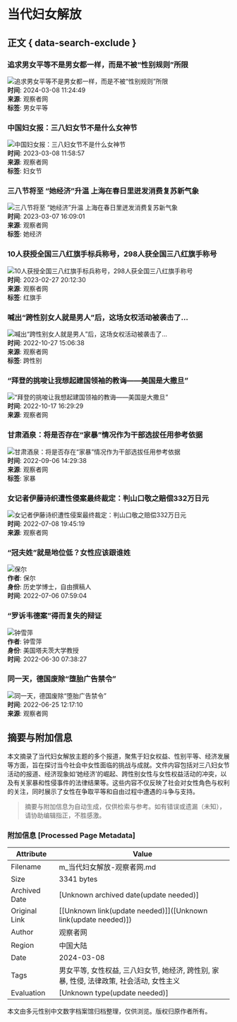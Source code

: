 # 当代妇女解放

## 正文 { data-search-exclude }


### 追求男女平等不是男女都一样，而是不被“性别规则”所限
![追求男女平等不是男女都一样，而是不被“性别规则”所限](https://i.guancha.cn/news/2024/03/08/20240308104140574.jpg!m.jpg)  
**时间**: 2024-03-08 11:24:49  
**来源**: 观察者网  
**标签**: 男女平等

### 中国妇女报：三八妇女节不是什么女神节
![中国妇女报：三八妇女节不是什么女神节](https://i.guancha.cn/news/2023/03/08/20230308134841197.jpg!m.jpg)  
**时间**: 2023-03-08 11:58:57  
**来源**: 观察者网  
**标签**: 妇女节

### 三八节将至 “她经济”升温 上海在春日里迸发消费复苏新气象
![三八节将至 “她经济”升温 上海在春日里迸发消费复苏新气象](https://i.guancha.cn/news/2023/03/07/20230307161036424.jpg!m.jpg)  
**时间**: 2023-03-07 16:09:01  
**来源**: 观察者网  
**标签**: 她经济

### 10人获授全国三八红旗手标兵称号，298人获全国三八红旗手称号
![10人获授全国三八红旗手标兵称号，298人获全国三八红旗手称号](https://i.guancha.cn/news/2023/02/27/20230227200519411.jpg!m.jpg)  
**时间**: 2023-02-27 20:12:30  
**来源**: 观察者网  
**标签**: 红旗手

### 喊出“跨性别女人就是男人”后，这场女权活动被袭击了…
![喊出“跨性别女人就是男人”后，这场女权活动被袭击了…](https://i.guancha.cn/news/2022/10/27/20221027143018247.jpg!cmspnm?watermark/2/text/MDA6MDA6MTM=/fill/I0ZGRkZGRg==/fontsize/30/dx/15/dy/15)  
**时间**: 2022-10-27 15:06:38  
**来源**: 观察者网  
**标签**: 跨性别

### “拜登的挑唆让我想起建国领袖的教诲——美国是大撒旦”
![“拜登的挑唆让我想起建国领袖的教诲——美国是大撒旦”](https://i.guancha.cn/news/2022/10/17/20221017101655447.jpg!m.jpg)  
**时间**: 2022-10-17 16:29:29  
**来源**: 观察者网

### 甘肃酒泉：将是否存在“家暴”情况作为干部选拔任用参考依据
![甘肃酒泉：将是否存在“家暴”情况作为干部选拔任用参考依据](https://i.guancha.cn/news/2022/09/06/20220906141908816.png!m.jpg)  
**时间**: 2022-09-06 14:29:38  
**来源**: 观察者网  
**标签**: 家暴

### 女记者伊藤诗织遭性侵案最终裁定：判山口敬之赔偿332万日元
![女记者伊藤诗织遭性侵案最终裁定：判山口敬之赔偿332万日元](https://i.guancha.cn/news/2022/07/08/20220708195646192.jpg!m.jpg)  
**时间**: 2022-07-08 19:45:19  
**来源**: 观察者网

### “冠夫姓”就是地位低？女性应该跟谁姓
![保尔](https://i.guancha.cn/authors/baoer/20220813223304920.png)  
**作者**: 保尔  
**身份**: 历史学博士，自由撰稿人  
**时间**: 2022-07-06 07:59:04  

### “罗诉韦德案”得而复失的辩证
![钟雪萍](https://i.guancha.cn/ColumnPic/bc8c3d99-bb5e-4c7e-8623-0862542c250f.png)  
**作者**: 钟雪萍  
**身份**: 美国塔夫茨大学教授  
**时间**: 2022-06-30 07:38:27  

### 同一天，德国废除“堕胎广告禁令”
![同一天，德国废除“堕胎广告禁令”](https://i.guancha.cn/news/2022/06/25/20220625115711785.jpg!m.jpg)  
**时间**: 2022-06-25 12:17:10  
**来源**: 观察者网
<!-- tcd_original_link https://m.guancha.cn/dangdaifunvjiefang -->


## 摘要与附加信息

<!-- tcd_abstract -->
本文摘录了当代妇女解放主题的多个报道，聚焦于妇女权益、性别平等、经济发展等方面，旨在探讨当今社会中女性面临的挑战与成就。文件内容包括对三八妇女节活动的报道、经济现象如‘她经济’的崛起、跨性别女性与女性权益活动的冲突，以及有关家暴和性侵事件的法律结果等。这些内容不仅反映了社会对女性角色与权利的关注，同时展示了女性在争取平等和自由过程中遭遇的斗争与支持。
<!-- tcd_abstract_end -->

> 摘要与附加信息为自动生成，仅供检索与参考。如有错误或遗漏（未知），请协助编辑指正，不胜感激。

### 附加信息 [Processed Page Metadata]

| Attribute       | Value                                  |
|-----------------|----------------------------------------|
| Filename        | m_当代妇女解放-观察者网.md                             |
| Size            | 3341 bytes                           |
| Archived Date   | [Unknown archived date(update needed)]                             |
| Original Link   | [[Unknown link(update needed)]]([Unknown link(update needed)])                       |
| Author          | 观察者网                               |
| Region          | 中国大陆                               |
| Date            | 2024-03-08                                 |
| Tags            | 男女平等, 女性权益, 三八妇女节, 她经济, 跨性别, 家暴, 性侵, 法律政策, 社会活动, 女性主义                                 |
| Evaluation            | [Unknown type(update needed)]                                 |
<!-- tcd_table_end -->

本文由多元性别中文数字档案馆归档整理，仅供浏览。版权归原作者所有。
